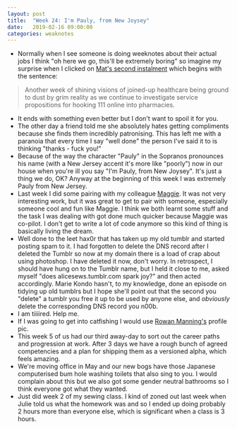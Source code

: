 ```yaml
---
layout: post
title:  "Week 24: I'm Pauly, from New Joysey"
date:   2019-02-16 09:00:00
categories: weaknotes
---
```

* Normally when I see someone is doing weeknotes about their actual jobs I think "oh here we go, this'll be extremely boring" so imagine my surprise when I clicked on [Mat's second instalment](https://demotive.com/weeknotes/2019/02/08/) which begins with the sentence:

>Another week of shining visions of joined-up healthcare being ground to dust by grim reality as we continue to investigate service propositions for hooking 111 online into pharmacies.

* It ends with something even better but I don't want to spoil it for you.
* The other day a friend told me she absolutely hates getting compliments because she finds them incredibly patronising. This has left me with a paranoia that every time I say "well done" the person I've said it to is thinking "thanks - fuck you!"
* Because of the way the character "Pauly" in the Sopranos pronounces his name (with a New Jersey accent it's more like "poorly") now in our house when you're ill you say "I'm Pauly, from New Joysey". It's just a thing we do, OK? Anyway at the beginning of this week I was extremely Pauly from New Jersey.
* Last week I did some pairing with my colleague [Maggie](https://twitter.com/_magspie). It was not very interesting work, but it was great to get to pair with someone, especially someone cool and fun like Maggie. I think we both learnt some stuff and the task I was dealing with got done much quicker because Maggie was co-pilot. I don't get to write a lot of code anymore so this kind of thing is basically living the dream.
* Well done to the leet hax0r that has taken up my old tumblr and started posting spam to it. I had forgotten to delete the DNS record after I deleted the Tumblr so now at my domain there is a load of crap about using photoshop. I have deleted it now, don't worry. In retrospect, I should have hung on to the Tumblr name, but I held it close to me, asked myself "does alicesews.tumblr.com spark joy?" and then acted accordingly. Marie Kondo hasn't, to my knowledge, done an episode on tidying up old tumblrs but I hope she'll point out that the second you "delete" a tumblr you free it up to be used by anyone else, and _obviously_ delete the corresponding DNS record you n00b.
* I am tiiiired. Help me.
* If I was going to get into catfishing I would use [Rowan Manning's](https://twitter.com/rowanmanning) profile pic.
* This week 5 of us had our third away-day to sort out the career paths and progression at work. After 3 days we have a rough bunch of agreed competencies and a plan for shipping them as a versioned alpha, which feels amazing.
* We're moving office in May and our new bogs have those Japanese computerised bum hole washing toilets that also sing to you. I would complain about this but we also got some gender neutral bathrooms so I think everyone got what they wanted.
* Just did week 2 of my sewing class. I kind of zoned out last week when Julie told us what the homework was and so I ended up doing probably 2 hours more than everyone else, which is significant when a class is 3 hours.
